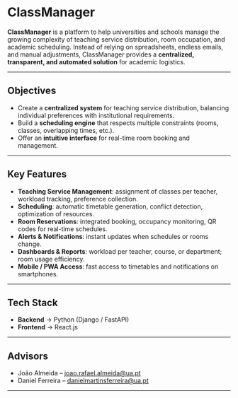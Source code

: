 # ClassManager

**ClassManager** is a platform to help universities and schools manage the growing complexity of teaching service distribution, room occupation, and academic scheduling.
Instead of relying on spreadsheets, endless emails, and manual adjustments, ClassManager provides a **centralized, transparent, and automated solution** for academic logistics.

---

## Objectives

* Create a **centralized system** for teaching service distribution, balancing individual preferences with institutional requirements.
* Build a **scheduling engine** that respects multiple constraints (rooms, classes, overlapping times, etc.).
* Offer an **intuitive interface** for real-time room booking and management.

---

## Key Features

* **Teaching Service Management**: assignment of classes per teacher, workload tracking, preference collection.
* **Scheduling**: automatic timetable generation, conflict detection, optimization of resources.
* **Room Reservations**: integrated booking, occupancy monitoring, QR codes for real-time schedules.
* **Alerts & Notifications**: instant updates when schedules or rooms change.
* **Dashboards & Reports**: workload per teacher, course, or department; room usage efficiency.
* **Mobile / PWA Access**: fast access to timetables and notifications on smartphones.

---

## Tech Stack

* **Backend** → Python (Django / FastAPI)
* **Frontend** → React.js

---

## Advisors

* João Almeida – [joao.rafael.almeida@ua.pt](mailto:joao.rafael.almeida@ua.pt)
* Daniel Ferreira – [danielmartinsferreira@ua.pt](mailto:danielmartinsferreira@ua.pt)

---


